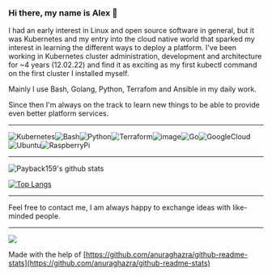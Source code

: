 ### Hi there, my name is Alex 👋

I had an early interest in Linux and open source software in general, but it was Kubernetes and my entry into the cloud native world that sparked my interest in learning the different ways to deploy a platform.  I've been working in Kubernetes cluster administration, development and architecture for ~4 years (12.02.22) and find it as exciting as my first kubectl command on the first cluster I installed myself.

Mainly I use Bash, Golang, Python, Terrafom and Ansible in my daily work.

Since then I'm always on the track to learn new things to be able to provide even better platform services.

---

![Kubernetes](https://img.shields.io/badge/kubernetes-326ce5.svg?&style=for-the-badge&logo=kubernetes&logoColor=white)![Bash](https://img.shields.io/badge/GNU%20Bash-4EAA25?style=for-the-badge&logo=GNU%20Bash&logoColor=white)![Python](https://img.shields.io/badge/Python-FFD43B?style=for-the-badge&logo=python&logoColor=darkgreen)![Terraform](https://img.shields.io/badge/terraform-ffffff.svg?&style=for-the-badge&logo=terraform&logoColor=purple)![image](https://img.shields.io/badge/Ansible-000000?style=for-the-badge&logo=ansible&logoColor=white)![Go](https://img.shields.io/badge/Go-00ADD8?style=for-the-badge&logo=go&logoColor=white)![GoogleCloud](https://img.shields.io/badge/Google_Cloud-4285F4?style=for-the-badge&logo=google-cloud&logoColor=white)![Ubuntu](https://img.shields.io/badge/Ubuntu-E95420?style=for-the-badge&logo=ubuntu&logoColor=white)![RaspberryPi](https://img.shields.io/badge/Raspberry%20Pi-A22846?style=for-the-badge&logo=Raspberry%20Pi&logoColor=white)

---

![Payback159's github stats](https://github-readme-stats.vercel.app/api?username=payback159&show_icons=true&theme=dark&count_private=true)

[![Top Langs](https://github-readme-stats.vercel.app/api/top-langs/?username=payback159&theme=dark)](https://github.com/payback159/github-readme-stats)

<!--
**Payback159/Payback159** is a ✨ _special_ ✨ repository because its `README.md` (this file) appears on your GitHub profile.

Here are some ideas to get you started:

- 🔭 I’m currently working on ...
- 🌱 I’m currently learning ...
- 👯 I’m looking to collaborate on ...
- 🤔 I’m looking for help with ...
- 💬 Ask me about ...
- 📫 How to reach me: ...
- 😄 Pronouns: ...
- ⚡ Fun fact: ...
-->
---

Feel free to contact me, I am always happy to exchange ideas with like-minded people.

---
![](https://komarev.com/ghpvc/?username=payback159&color=blue)

Made with the help of [https://github.com/anuraghazra/github-readme-stats](https://github.com/anuraghazra/github-readme-stats)

